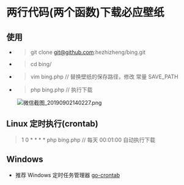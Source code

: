 # 两行代码(两个函数)下载必应壁纸

## 使用
- > git clone git@github.com:hezhizheng/bing.git
- > cd bing/
- > vim bing.php // 替换壁纸的保存路径，修改 常量 SAVE_PATH
- > php bing.php // 执行下载

&emsp;&emsp;![微信截图_20190902140227.png](https://i.loli.net/2019/09/02/WrAvwVK6scbmEy2.png)

## Linux 定时执行(crontab)
> 1 0 * * * * php bing.php  // 每天 00:01:00 自动执行下载

## Windows
- 推荐 Windows 定时任务管理器 [go-crontab](https://github.com/hezhizheng/go-crontab)
